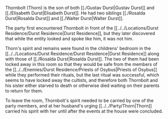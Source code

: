 Thornbolt (Thorn) is the son of both [[./Gustav Durst|Gustav Durst]] and [[./Elisabeth Durst|Elisabeth Durst]]. He had two siblings [[./Rosalda Durst|Rosalda Durst]] and [[./Walter Durst|Walter Durst]].

The party first encountered Thornbolt in front of the [[../../Locations/Durst Residence/Durst Residence|Durst Residence]], but they later discovered that while the entity looked and spoke like him, it was not him.

Thorn's spirit and remains were found in the childrens' bedroom in the [[../../Locations/Durst Residence/Durst Residence|Durst Residence]] along with those of [[./Rosalda Durst|Rosalda Durst]]. The two of them had been locked away in this room so that they would be safe from the members of the [[../../Enemies/Durst Residence/Priests of Osybus|Priests of Osybus]] while they performed their rituals, but the last ritual was successful, which seems to have locked away the cultists, and therefore both Thornbolt and his sister either starved to death or otherwise died waiting on their parents to return for them.

To leave the room, Thornbolt's spirit needed to be carried by one of the party members, and at her husband's urging [[../../Party/Thorn|Thorn]] carried his spirit with her until after the events at the house were concluded.